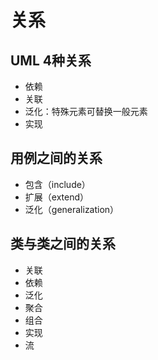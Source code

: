 # 关系

## UML 4种关系

- 依赖
- 关联
- 泛化：特殊元素可替换一般元素
- 实现

## 用例之间的关系

- 包含（include）
- 扩展（extend）
- 泛化（generalization）

## 类与类之间的关系

- 关联
- 依赖
- 泛化
- 聚合
- 组合
- 实现
- 流
